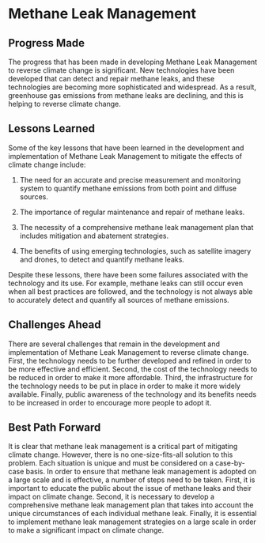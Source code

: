 # Methane Leak Management

## Progress Made

The progress that has been made in developing Methane Leak Management to reverse climate change is significant. New technologies have been developed that can detect and repair methane leaks, and these technologies are becoming more sophisticated and widespread. As a result, greenhouse gas emissions from methane leaks are declining, and this is helping to reverse climate change.

## Lessons Learned

Some of the key lessons that have been learned in the development and implementation of Methane Leak Management to mitigate the effects of climate change include:

1. The need for an accurate and precise measurement and monitoring system to quantify methane emissions from both point and diffuse sources.

2. The importance of regular maintenance and repair of methane leaks.

3. The necessity of a comprehensive methane leak management plan that includes mitigation and abatement strategies.

4. The benefits of using emerging technologies, such as satellite imagery and drones, to detect and quantify methane leaks.

Despite these lessons, there have been some failures associated with the technology and its use. For example, methane leaks can still occur even when all best practices are followed, and the technology is not always able to accurately detect and quantify all sources of methane emissions.

## Challenges Ahead

There are several challenges that remain in the development and implementation of Methane Leak Management to reverse climate change. First, the technology needs to be further developed and refined in order to be more effective and efficient. Second, the cost of the technology needs to be reduced in order to make it more affordable. Third, the infrastructure for the technology needs to be put in place in order to make it more widely available. Finally, public awareness of the technology and its benefits needs to be increased in order to encourage more people to adopt it.

## Best Path Forward

It is clear that methane leak management is a critical part of mitigating climate change. However, there is no one-size-fits-all solution to this problem. Each situation is unique and must be considered on a case-by-case basis. In order to ensure that methane leak management is adopted on a large scale and is effective, a number of steps need to be taken. First, it is important to educate the public about the issue of methane leaks and their impact on climate change. Second, it is necessary to develop a comprehensive methane leak management plan that takes into account the unique circumstances of each individual methane leak. Finally, it is essential to implement methane leak management strategies on a large scale in order to make a significant impact on climate change.
